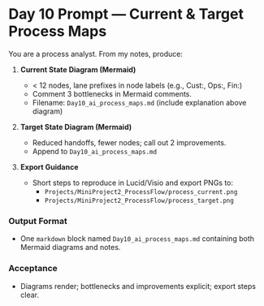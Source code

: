 # Day 10 Prompt — Current & Target Process Maps

You are a process analyst. From my notes, produce:

1) **Current State Diagram (Mermaid)**
   - < 12 nodes, lane prefixes in node labels (e.g., Cust:, Ops:, Fin:)
   - Comment 3 bottlenecks in Mermaid comments.
   - Filename: `Day10_ai_process_maps.md` (include explanation above diagram)

2) **Target State Diagram (Mermaid)**
   - Reduced handoffs, fewer nodes; call out 2 improvements.
   - Append to `Day10_ai_process_maps.md`

3) **Export Guidance**
   - Short steps to reproduce in Lucid/Visio and export PNGs to:
     - `Projects/MiniProject2_ProcessFlow/process_current.png`
     - `Projects/MiniProject2_ProcessFlow/process_target.png`

### Output Format
- One ```markdown``` block named `Day10_ai_process_maps.md` containing both Mermaid diagrams and notes.

### Acceptance
- Diagrams render; bottlenecks and improvements explicit; export steps clear.

